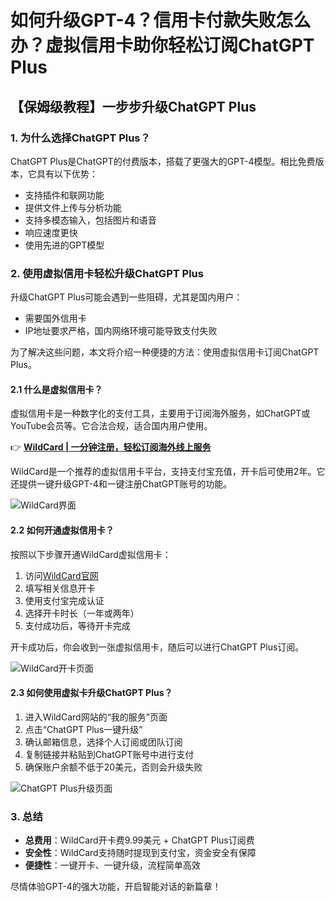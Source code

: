 # 如何升级GPT-4？信用卡付款失败怎么办？虚拟信用卡助你轻松订阅ChatGPT Plus

## 【保姆级教程】一步步升级ChatGPT Plus

### 1. 为什么选择ChatGPT Plus？

ChatGPT Plus是ChatGPT的付费版本，搭载了更强大的GPT-4模型。相比免费版本，它具有以下优势：  
- 支持插件和联网功能  
- 提供文件上传与分析功能  
- 支持多模态输入，包括图片和语音  
- 响应速度更快  
- 使用先进的GPT模型  

### 2. 使用虚拟信用卡轻松升级ChatGPT Plus

升级ChatGPT Plus可能会遇到一些阻碍，尤其是国内用户：  
- 需要国外信用卡  
- IP地址要求严格，国内网络环境可能导致支付失败  

为了解决这些问题，本文将介绍一种便捷的方法：使用虚拟信用卡订阅ChatGPT Plus。  

#### 2.1 什么是虚拟信用卡？

虚拟信用卡是一种数字化的支付工具，主要用于订阅海外服务，如ChatGPT或YouTube会员等。它合法合规，适合国内用户使用。  

👉 **[WildCard | 一分钟注册，轻松订阅海外线上服务](https://bbtdd.com/WildCard)**  

WildCard是一个推荐的虚拟信用卡平台，支持支付宝充值，开卡后可使用2年。它还提供一键升级GPT-4和一键注册ChatGPT账号的功能。  

![WildCard界面](https://bbtdd.com/img/625623046889.webp)

#### 2.2 如何开通虚拟信用卡？

按照以下步骤开通WildCard虚拟信用卡：  

1. 访问[WildCard官网](https://bbtdd.com/WildCard)  
2. 填写相关信息开卡  
3. 使用支付宝完成认证  
4. 选择开卡时长（一年或两年）  
5. 支付成功后，等待开卡完成  

开卡成功后，你会收到一张虚拟信用卡，随后可以进行ChatGPT Plus订阅。  

![WildCard开卡页面](https://bbtdd.com/img/055603960575.webp)  

#### 2.3 如何使用虚拟卡升级ChatGPT Plus？

1. 进入WildCard网站的“我的服务”页面  
2. 点击“ChatGPT Plus一键升级”  
3. 确认邮箱信息，选择个人订阅或团队订阅  
4. 复制链接并粘贴到ChatGPT账号中进行支付  
5. 确保账户余额不低于20美元，否则会升级失败  

![ChatGPT Plus升级页面](https://bbtdd.com/img/9126621494918.webp)  

### 3. 总结

- **总费用**：WildCard开卡费9.99美元 + ChatGPT Plus订阅费  
- **安全性**：WildCard支持随时提现到支付宝，资金安全有保障  
- **便捷性**：一键开卡、一键升级，流程简单高效  

尽情体验GPT-4的强大功能，开启智能对话的新篇章！